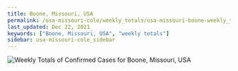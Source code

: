 ```yaml
---
title: Boone, Missouri, USA
permalink: /usa-missouri-cole/weekly_totals/usa-missouri-boone-weekly_totals.html
last_updated: Dec 22, 2021
keywords: ["Boone, Missouri, USA", "weekly totals"]
sidebar: usa-missouri-cole_sidebar
---
```


![Weekly Totals of Confirmed Cases for Boone, Missouri, USA](/covid_tracker/images/graphs/usa-missouri-boone-weekly_totals_graph.png)
